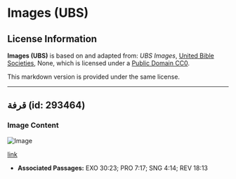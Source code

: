 # Images (UBS)

## License Information

**Images (UBS)** is based on and adapted from: _UBS Images_, [United Bible Societies](https://unitedbiblesocieties.org/), None, which is licensed under a [Public Domain CC0](https://creativecommons.org/public-domain/cc0/).

This markdown version is provided under the same license.



--------------------------------

## قرفة (id: 293464)

### Image Content

![Image](https://cdn.aquifer.bible/aquifer-content/resources/Media/WEB-0131_cinnamonbark.jpg)

[link](https://cdn.aquifer.bible/aquifer-content/resources/Media/WEB-0131_cinnamonbark.jpg)

* **Associated Passages:** EXO 30:23; PRO 7:17; SNG 4:14; REV 18:13

